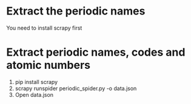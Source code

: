 # Extract the periodic names
You need to install scrapy first



# Extract periodic names, codes and atomic numbers
1. pip install scrapy
2. scrapy runspider periodic_spider.py -o data.json
3. Open data.json

